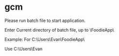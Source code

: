 # gcm
Please run batch file to start application.

Enter Current directory of batch file, up to \FoodieApp\



Example:
For C:\Users\Evan\FoodieApp\


Use C:\Users\Evan
